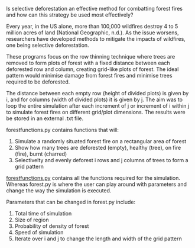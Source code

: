 Is selective deforestation an effective method for combatting forest fires and how can this strategy be used most effectively?

Every year, in the US alone, more than 100,000 wildfires destroy 4 to 5 million acres of land (National Geographic, n.d.). As the issue worsens, researchers have developed methods to mitigate the impacts of wildfires, one being selective deforestation.

These programs focus on the row thinning technique where trees are removed to form plots of forest with a fixed distance between each deforested row and column, creating grid-like plots of forest. The ideal pattern would minimise damage from forest fires and minimise trees required to be deforested. 

The distance between each empty row (height of divided plots) is given by i, and for columns (width of divided plots) it is given by j. The aim was to loop the entire simulation after each increment of j or increment of i within j to simulate forest fires on different grid/plot dimensions. The results were be stored in an external .txt file. 

forestfunctions.py contains functions that will:
  1. Simulate a randomly situated forest fire on a rectangular area of forest
  2. Show how many trees are deforested (empty), healthy (tree), on fire (fire), burnt (charred)
  3. Selectivelty and evenly deforest i rows and j columns of trees to form a grid pattern

[forestfunctions.py](forestfunctions.py) contains all the functions required for the simulation. Whereas forest.py is where the user can play around with parameters and change the way the simulation is executed.

Parameters that can be changed in forest.py include:
  1. Total time of simulation
  2. Size of region
  3. Probability of density of forest
  4. Speed of simulation
  5. Iterate over i and j to change the length and width of the grid pattern
  

